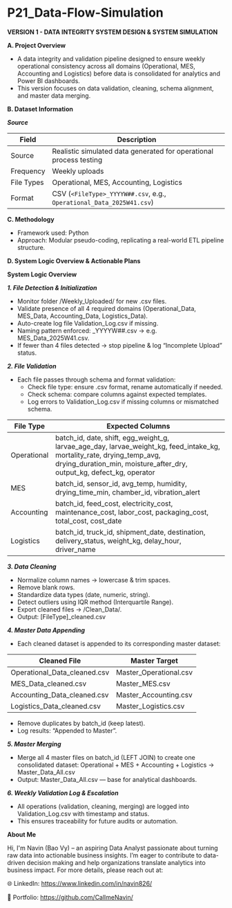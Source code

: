 # P21_Data-Flow-Simulation

**VERSION 1 - DATA INTEGRITY SYSTEM DESIGN & SYSTEM SIMULATION**

**A. Project Overview**

- A data integrity and validation pipeline designed to ensure weekly operational consistency across all domains (Operational, MES, Accounting and Logistics) before data is consolidated for analytics and Power BI dashboards.
- This version focuses on data validation, cleaning, schema alignment, and master data merging.

**B. Dataset Information**

_**Source**_

| Field      | Description                                                          |
| ---------- | -------------------------------------------------------------------- |
| Source     | Realistic simulated data generated for operational process testing   |
| Frequency  | Weekly uploads                                                       |
| File Types | Operational, MES, Accounting, Logistics                              |
| Format     | CSV (`<FileType>_YYYYW##.csv`, e.g., `Operational_Data_2025W41.csv`) |


**C. Methodology**

- Framework used: Python
- Approach: Modular pseudo-coding, replicating a real-world ETL pipeline structure.

**D. System Logic Overview & Actionable Plans**

**System Logic Overview**

_**1. File Detection & Initialization**_

- Monitor folder /Weekly_Uploaded/ for new .csv files.
- Validate presence of all 4 required domains (Operational_Data, MES_Data, Accounting_Data, Logistics_Data).
- Auto-create log file Validation_Log.csv if missing.
- Naming pattern enforced: <FileType>_YYYYW##.csv → e.g. MES_Data_2025W41.csv.
- If fewer than 4 files detected → stop pipeline & log “Incomplete Upload” status.

_**2. File Validation**_

- Each file passes through schema and format validation:
  + Check file type: ensure .csv format, rename automatically if needed.
  + Check schema: compare columns against expected templates.
  + Log errors to Validation_Log.csv if missing columns or mismatched schema.

| File Type   | Expected Columns                                                                                                                                                                                |
| ----------- | ----------------------------------------------------------------------------------------------------------------------------------------------------------------------------------------------- |
| Operational | batch_id, date, shift, egg_weight_g, larvae_age_day, larvae_weight_kg, feed_intake_kg, mortality_rate, drying_temp_avg, drying_duration_min, moisture_after_dry, output_kg, defect_kg, operator |
| MES         | batch_id, sensor_id, avg_temp, humidity, drying_time_min, chamber_id, vibration_alert                                                                                                           |
| Accounting  | batch_id, feed_cost, electricity_cost, maintenance_cost, labor_cost, packaging_cost, total_cost, cost_date                                                                                      |
| Logistics   | batch_id, truck_id, shipment_date, destination, delivery_status, weight_kg, delay_hour, driver_name                                                                                             |

_**3. Data Cleaning**_

- Normalize column names → lowercase & trim spaces.
- Remove blank rows.
- Standardize data types (date, numeric, string).
- Detect outliers using IQR method (Interquartile Range).
- Export cleaned files → /Clean_Data/.
- Output: [FileType]_cleaned.csv

_**4. Master Data Appending**_

- Each cleaned dataset is appended to its corresponding master dataset:

| Cleaned File                 | Master Target          |
| ---------------------------- | ---------------------- |
| Operational_Data_cleaned.csv | Master_Operational.csv |
| MES_Data_cleaned.csv         | Master_MES.csv         |
| Accounting_Data_cleaned.csv  | Master_Accounting.csv  |
| Logistics_Data_cleaned.csv   | Master_Logistics.csv   |

- Remove duplicates by batch_id (keep latest).
- Log results: “Appended to Master”.

_**5. Master Merging**_

- Merge all 4 master files on batch_id (LEFT JOIN) to create one consolidated dataset: Operational + MES + Accounting + Logistics → Master_Data_All.csv
- Output: Master_Data_All.csv — base for analytical dashboards.

_**6. Weekly Validation Log & Escalation**_

- All operations (validation, cleaning, merging) are logged into Validation_Log.csv with timestamp and status.
- This ensures traceability for future audits or automation.

**About Me**

Hi, I'm Navin (Bao Vy) – an aspiring Data Analyst passionate about turning raw data into actionable business insights. I’m eager to contribute to data-driven decision making and help organizations translate analytics into business impact. For more details, please reach out at:

🌐 LinkedIn: https://www.linkedin.com/in/navin826/

📂 Portfolio: https://github.com/CallmeNavin/
